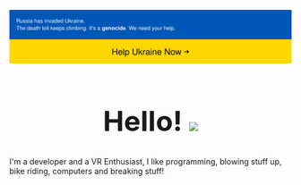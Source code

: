 [![Stand With Ukraine](https://raw.githubusercontent.com/vshymanskyy/StandWithUkraine/main/banner2-direct.svg)](https://stand-with-ukraine.pp.ua)

<h1 style="font-size: 50px;" align="center">
  Hello!
  <img src="https://user-images.githubusercontent.com/57566773/232234373-28866d85-37f6-4d0e-b2b2-335cf2ed27b5.png">
</h1>

I'm a developer and a VR Enthusiast, I like programming, blowing stuff up, bike riding, computers and breaking stuff!
